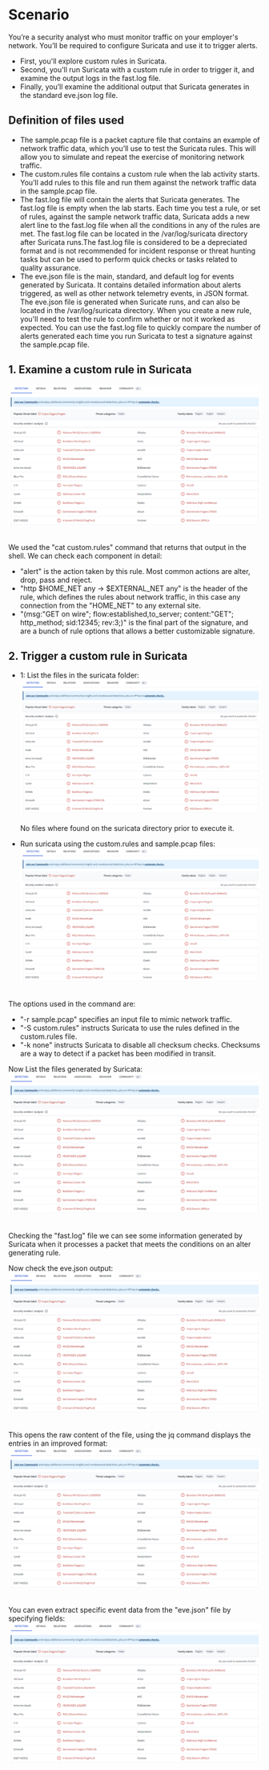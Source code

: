 # Scenario
You’re a security analyst who must monitor traffic on your employer's network. You’ll be required to configure Suricata and use it to trigger alerts.
- First, you'll explore custom rules in Suricata.
- Second, you'll run Suricata with a custom rule in order to trigger it, and examine the output logs in the fast.log file.
- Finally, you’ll examine the additional output that Suricata generates in the standard eve.json log file.
## Definition of files used
- The sample.pcap file is a packet capture file that contains an example of network traffic data, which you’ll use to test the Suricata rules. This will allow you to simulate and repeat the exercise of monitoring network traffic.
- The custom.rules file contains a custom rule when the lab activity starts. You’ll add rules to this file and run them against the network traffic data in the sample.pcap file.
- The fast.log file will contain the alerts that Suricata generates. The fast.log file is empty when the lab starts. Each time you test a rule, or set of rules, against the sample network traffic data, Suricata adds a new alert line to the fast.log file when all the conditions in any of the rules are met. The fast.log file can be located in the /var/log/suricata directory after Suricata runs.The fast.log file is considered to be a depreciated format and is not recommended for incident response or threat hunting tasks but can be used to perform quick checks or tasks related to quality assurance.
- The eve.json file is the main, standard, and default log for events generated by Suricata. It contains detailed information about alerts triggered, as well as other network telemetry events, in JSON format. The eve.json file is generated when Suricate runs, and can also be located in the /var/log/suricata directory.
When you create a new rule, you'll need to test the rule to confirm whether or not it worked as expected. You can use the fast.log file to quickly compare the number of alerts generated each time you run Suricata to test a signature against the sample.pcap file.
## 1. Examine a custom rule in Suricata
![Suricata_custom_rule](https://github.com/Cr1msonPho3nix/Incident-Response-Projects/blob/main/img/1.1.virustotal_detection.PNG)<br><br>

We used the "cat custom.rules" command that returns that output in the shell. We can check each component in detail:
- "alert" is the action taken by this rule. Most common actions are alter, drop, pass and reject.
- "http $HOME_NET any -> $EXTERNAL_NET any" is the header of the rule, which defines the rules about network traffic, in this case any connection from the "HOME_NET" to any external site.
- "(msg:"GET on wire"; flow:established,to_server; content:"GET"; http_method; sid:12345; rev:3;)" is the final part of the signature, and are a bunch of rule options that allows a better customizable signature.

## 2. Trigger a custom rule in Suricata
- 1: List the files in the suricata folder:
![2.1.Suricata_folder](https://github.com/Cr1msonPho3nix/Incident-Response-Projects/blob/main/img/1.1.virustotal_detection.PNG)<br><br>
No files where found on the suricata directory prior to execute it.

- Run suricata using the custom.rules and sample.pcap files:
![2.2.Suricata_run](https://github.com/Cr1msonPho3nix/Incident-Response-Projects/blob/main/img/1.1.virustotal_detection.PNG)<br><br>

The options used in the command are:
- "-r sample.pcap" specifies an input file to mimic network traffic.
- "-S custom.rules" instructs Suricata to use the rules defined in the custom.rules file.
- "-k none" instructs Suricata to disable all checksum checks. Checksums are a way to detect if a packet has been modified in transit.

Now List the files generated by Suricata:
![2.3.Suricata_files_1](https://github.com/Cr1msonPho3nix/Incident-Response-Projects/blob/main/img/1.1.virustotal_detection.PNG)<br><br>

Checking the "fast.log" file we can see some information generated by Suricata when it processes a packet that meets the conditions on an alter generating rule.

Now check the eve.json output:
![2.4.Suricata_files_1](https://github.com/Cr1msonPho3nix/Incident-Response-Projects/blob/main/img/1.1.virustotal_detection.PNG)<br><br>

This opens the raw content of the file, using the jq command displays the entries in an improved format:
![2.5.Suricata_files_1](https://github.com/Cr1msonPho3nix/Incident-Response-Projects/blob/main/img/1.1.virustotal_detection.PNG)<br><br>

You can even extract specific event data from the "eve.json" file by specifying fields:
![2.6.Suricata_files_1](https://github.com/Cr1msonPho3nix/Incident-Response-Projects/blob/main/img/1.1.virustotal_detection.PNG)<br><br>
